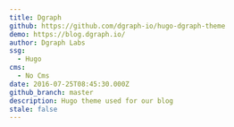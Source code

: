 ```yaml
---
title: Dgraph
github: https://github.com/dgraph-io/hugo-dgraph-theme
demo: https://blog.dgraph.io/
author: Dgraph Labs
ssg:
  - Hugo
cms:
  - No Cms
date: 2016-07-25T08:45:30.000Z
github_branch: master
description: Hugo theme used for our blog
stale: false
---
```

